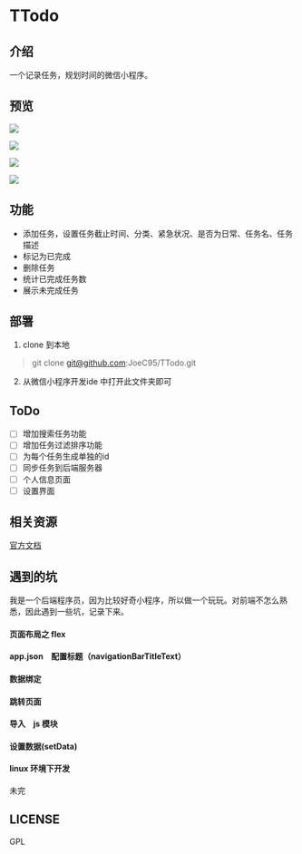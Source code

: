 # TTodo

## 介绍

一个记录任务，规划时间的微信小程序。

## 预览

![](https://img.90play.cn/3prYQ7ru0PKcHr1V?imageMogr2/thumbnail/640x/blur/1x0/quality/75|imageslim)

![](https://img.90play.cn/zK2zBjSVGAZ2j3Il?imageMogr2/thumbnail/640x/blur/1x0/quality/75|imageslim)

![](https://img.90play.cn/78IJgnnYEZDbIp1Y?imageMogr2/thumbnail/640x/blur/1x0/quality/75|imageslim)

![](https://img.90play.cn/eScAUuJNCmaEL89w?imageMogr2/thumbnail/640x/blur/1x0/quality/75|imageslim)

## 功能

- 添加任务，设置任务截止时间、分类、紧急状况、是否为日常、任务名、任务描述
- 标记为已完成
- 删除任务
- 统计已完成任务数
- 展示未完成任务

## 部署

1. clone 到本地
> git clone git@github.com:JoeC95/TTodo.git
2. 从微信小程序开发ide 中打开此文件夹即可

## ToDo

- [ ] 增加搜索任务功能
- [ ] 增加任务过滤排序功能
- [ ] 为每个任务生成单独的id
- [ ] 同步任务到后端服务器
- [ ] 个人信息页面
- [ ] 设置界面

## 相关资源

[官方文档](https://mp.weixin.qq.com/debug/wxadoc/dev/index.html)

## 遇到的坑

我是一个后端程序员，因为比较好奇小程序，所以做一个玩玩。对前端不怎么熟悉，因此遇到一些坑，记录下来。

#### 页面布局之 flex

#### app.json　配置标题（navigationBarTitleText）

#### 数据绑定

#### 跳转页面

#### 导入　js 模块

#### 设置数据(setData)

#### linux 环境下开发

未完

## LICENSE

GPL
